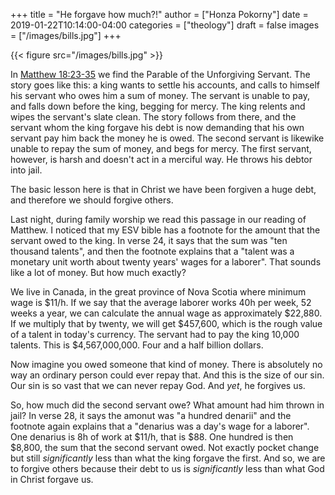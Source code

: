 +++
title = "He forgave how much?!"
author = ["Honza Pokorny"]
date = 2019-01-22T10:14:00-04:00
categories = ["theology"]
draft = false
images = ["/images/bills.jpg"]
+++

{{< figure src="/images/bills.jpg" >}}

In [Matthew 18:23-35](http://esv.to/Mt18.23-35) we find the Parable of the Unforgiving Servant. The
story goes like this: a king wants to settle his accounts, and calls to himself
his servant who owes him a sum of money. The servant is unable to pay, and
falls down before the king, begging for mercy. The king relents and wipes the
servant's slate clean. The story follows from there, and the servant whom the
king forgave his debt is now demanding that his own servant pay him back the
money he is owed. The second servant is likewike unable to repay the sum of
money, and begs for mercy. The first servant, however, is harsh and doesn't act
in a merciful way. He throws his debtor into jail.

The basic lesson here is that in Christ we have been forgiven a huge debt, and
therefore we should forgive others.

Last night, during family worship we read this passage in our reading of
Matthew. I noticed that my ESV bible has a footnote for the amount that the
servant owed to the king. In verse 24, it says that the sum was "ten thousand
talents", and then the footnote explains that a "talent was a monetary unit
worth about twenty years' wages for a laborer". That sounds like a lot of
money. But how much exactly?

We live in Canada, in the great province of Nova Scotia where minimum wage is
$11/h.  If we say that the average laborer works 40h per week, 52 weeks a year,
we can calculate the annual wage as approximately $22,880. If we multiply that
by twenty, we will get $457,600, which is the rough value of a talent in today's
currency.  The servant had to pay the king 10,000 talents.  This is
$4,567,000,000. Four and a half billion dollars.

Now imagine you owed someone that kind of money. There is absolutely no way an
ordinary person could ever repay that. And this is the size of our sin. Our
sin is so vast that we can never repay God. And _yet_, he forgives us.

So, how much did the second servant owe? What amount had him thrown in jail?
In verse 28, it says the amonut was "a hundred denarii" and the footnote again
explains that a "denarius was a day's wage for a laborer". One denarius is 8h
of work at $11/h, that is $88. One hundred is then \$8,800, the sum that the
second servant owed. Not exactly pocket change but still _significantly_ less
than what the king forgave the first. And so, we are to forgive others because
their debt to us is _significantly_ less than what God in Christ forgave us.
